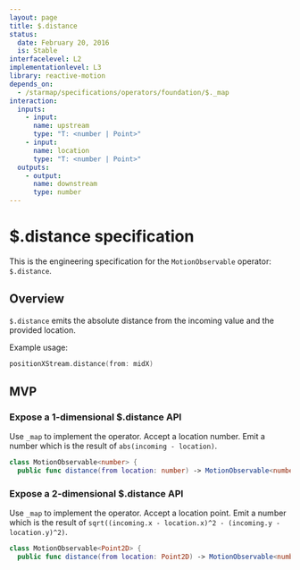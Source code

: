 ```yaml
---
layout: page
title: $.distance
status:
  date: February 20, 2016
  is: Stable
interfacelevel: L2
implementationlevel: L3
library: reactive-motion
depends_on:
  - /starmap/specifications/operators/foundation/$._map
interaction:
  inputs:
    - input:
      name: upstream
      type: "T: <number | Point>"
    - input:
      name: location
      type: "T: <number | Point>"
  outputs:
    - output:
      name: downstream
      type: number
---
```


# $.distance specification

This is the engineering specification for the `MotionObservable` operator: `$.distance`.

## Overview

`$.distance` emits the absolute distance from the incoming value and the provided location.

Example usage:

```swift
positionXStream.distance(from: midX)
```

## MVP

### Expose a 1-dimensional $.distance API

Use `_map` to implement the operator. Accept a location number. Emit a number which is the
result of `abs(incoming - location)`.

```swift
class MotionObservable<number> {
  public func distance(from location: number) -> MotionObservable<number>
```

### Expose a 2-dimensional $.distance API

Use `_map` to implement the operator. Accept a location point. Emit a number which is the
result of `sqrt((incoming.x - location.x)^2 - (incoming.y - location.y)^2)`.

```swift
class MotionObservable<Point2D> {
  public func distance(from location: Point2D) -> MotionObservable<number>
```
